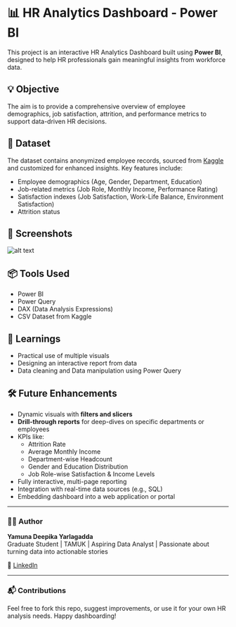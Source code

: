 # 📊 HR Analytics Dashboard - Power BI

This project is an interactive HR Analytics Dashboard built using **Power BI**, designed to help HR professionals gain meaningful insights from workforce data.

## 💡 Objective
The aim is to provide a comprehensive overview of employee demographics, job satisfaction, attrition, and performance metrics to support data-driven HR decisions.

## 📂 Dataset
The dataset contains anonymized employee records, sourced from [Kaggle](https://www.kaggle.com) and customized for enhanced insights. Key features include:
- Employee demographics (Age, Gender, Department, Education)
- Job-related metrics (Job Role, Monthly Income, Performance Rating)
- Satisfaction indexes (Job Satisfaction, Work-Life Balance, Environment Satisfaction)
- Attrition status

## 📸 Screenshots
![alt text](image.png)

## 📦 Tools Used
- Power BI
- Power Query
- DAX (Data Analysis Expressions)
- CSV Dataset from Kaggle

## 🧠 Learnings
- Practical use of multiple visuals
- Designing an interactive report from data
- Data cleaning and Data manipulation using Power Query

## 🛠️ Future Enhancements
- Dynamic visuals with **filters and slicers**
- **Drill-through reports** for deep-dives on specific departments or employees
- KPIs like:
  - Attrition Rate
  - Average Monthly Income
  - Department-wise Headcount
  - Gender and Education Distribution
  - Job Role-wise Satisfaction & Income Levels
- Fully interactive, multi-page reporting
- Integration with real-time data sources (e.g., SQL)
- Embedding dashboard into a web application or portal

---

### 👩‍💻 Author
**Yamuna Deepika Yarlagadda**  
Graduate Student | TAMUK | Aspiring Data Analyst | Passionate about turning data into actionable stories

🔗 [LinkedIn](https://linkedin.com/in/yamunadeepika)  

---

### 📬 Contributions
Feel free to fork this repo, suggest improvements, or use it for your own HR analysis needs. Happy dashboarding!
